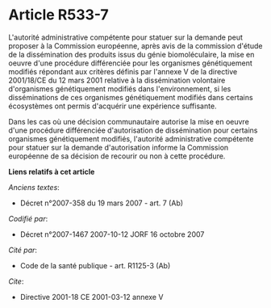 # Article R533-7

L'autorité administrative compétente pour statuer sur la demande peut proposer à la Commission européenne, après avis de la
commission d'étude de la dissémination des produits issus du génie biomoléculaire, la mise en oeuvre d'une procédure
différenciée pour les organismes génétiquement modifiés répondant aux critères définis par l'annexe V de la directive
2001/18/CE du 12 mars 2001 relative à la dissémination volontaire d'organismes génétiquement modifiés dans l'environnement,
si les disséminations de ces organismes génétiquement modifiés dans certains écosystèmes ont permis d'acquérir une expérience
suffisante.

Dans les cas où une décision communautaire autorise la mise en oeuvre d'une procédure différenciée d'autorisation de
dissémination pour certains organismes génétiquement modifiés, l'autorité administrative compétente pour statuer sur la
demande d'autorisation informe la Commission européenne de sa décision de recourir ou non à cette procédure.

**Liens relatifs à cet article**

_Anciens textes_:

  - Décret  n°2007-358 du 19 mars 2007 - art. 7 (Ab)

_Codifié par_:

  - Décret n°2007-1467 2007-10-12 JORF 16 octobre 2007

_Cité par_:

  - Code de la santé publique - art. R1125-3 (Ab)

_Cite_:

  - Directive 2001-18 CE 2001-03-12 annexe V

